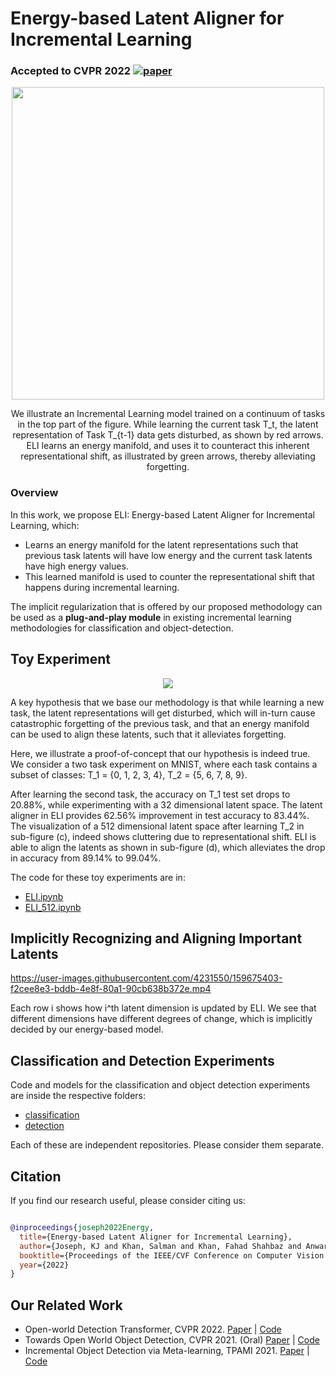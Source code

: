 # Energy-based Latent Aligner for Incremental Learning

### Accepted to CVPR 2022 [![paper](https://img.shields.io/badge/arXiv-Paper-<COLOR>.svg)](https://arxiv.org/abs/)

<p align="center" width="100%">
<img src="https://user-images.githubusercontent.com/4231550/159659561-17bea6a6-5228-42e6-a811-eb18d37c48e9.png" width="500"/>
</p>
<p align="center" width="80%">
We illustrate an Incremental Learning model trained on a continuum of tasks in the top part of the figure. While learning the current task T_t, the latent representation of Task T_{t-1} data gets disturbed, as shown by red arrows. ELI learns an energy manifold, and uses it to counteract this inherent representational shift, as illustrated by green arrows, thereby alleviating forgetting.</p>

### Overview

[//]: # (Deep learning models tend to forget their earlier knowledge while incrementally learning new tasks. This behavior emerges because the parameter updates optimized for the new tasks may not align well with the updates suitable for older tasks. The resulting latent representation mismatch causes forgetting. )

In this work, we propose ELI: Energy-based Latent Aligner for Incremental Learning, which:
- Learns an energy manifold for the latent representations such that previous task latents will have low energy and the current task latents have high energy values. 
- This learned manifold is used to counter the representational shift that happens during incremental learning.

The implicit regularization that is offered by our proposed methodology can be used as a **plug-and-play module** in existing incremental learning methodologies for classification and object-detection. 

[//]: # (We validate this through extensive evaluation on CIFAR-100, ImageNet subset, ImageNet 1k and Pascal VOC datasets. We observe consistent improvement when ELI is added to three prominent methodologies in class-incremental learning, across multiple incremental settings. )

[//]: # (Further, when added to the state-of-the-art incremental object detector, ELI provides over 5% improvement in detection accuracy, corroborating its effectiveness and complementary advantage to existing art.)


[//]: # (## Methodology)

[//]: # ()
[//]: # (<p align="center" width="100%">)

[//]: # (<img src="https://user-images.githubusercontent.com/4231550/159659616-23f6d790-35b3-4be3-b183-c5afda18e9d9.png" width="600"/>)

[//]: # (</p>)


## Toy Experiment

<p align="center" width="100%">
<img src="https://user-images.githubusercontent.com/4231550/159659669-be756c6b-1948-4cd1-9ab7-acec9c69030b.png"/>
</p>

A key hypothesis that we base our methodology is that while learning a new task, the latent representations will get disturbed, which will in-turn cause catastrophic forgetting of the previous task, and that an energy manifold can be used to align these latents, such that it alleviates forgetting. 

Here, we illustrate a proof-of-concept that our hypothesis is indeed true.
We consider a two task experiment on MNIST, where each task contains a subset of classes: T_1 = {0, 1, 2, 3, 4}, T_2 = {5, 6, 7, 8, 9}. 

After learning the second task, the accuracy on T_1 test set drops to 20.88%, while experimenting with a 32 dimensional latent space.
The latent aligner in ELI provides 62.56% improvement in test accuracy to 83.44%.
The visualization of a 512 dimensional latent space after learning T_2 in sub-figure (c), indeed shows cluttering due to representational shift. ELI is able to align the latents as shown in sub-figure (d), which alleviates the drop in accuracy from 89.14% to 99.04%.

The code for these toy experiments are in:
- [ELI.ipynb](https://github.com/JosephKJ/ELI/blob/main/ELI.ipynb)
- [ELI_512.ipynb](https://github.com/JosephKJ/ELI/blob/main/ELI_512.ipynb)


## Implicitly Recognizing and Aligning Important Latents

https://user-images.githubusercontent.com/4231550/159675403-f2cee8e3-bddb-4e8f-80a1-90cb638b372e.mp4

Each row i shows how i^th latent dimension is updated by ELI. We see that different dimensions have different degrees of change, which is implicitly decided by our energy-based model.


## Classification and Detection Experiments

Code and models for the classification and object detection experiments are inside the respective folders:

- [classification](https://github.com/JosephKJ/ELI/tree/main/classification)
- [detection](https://github.com/JosephKJ/ELI/tree/main/detection)

Each of these are independent repositories. Please consider them separate. 

## Citation
If you find our research useful, please consider citing us:

```BibTeX

@inproceedings{joseph2022Energy,
  title={Energy-based Latent Aligner for Incremental Learning},
  author={Joseph, KJ and Khan, Salman and Khan, Fahad Shahbaz and Anwar, Rao Muhammad and Balasubramanian, Vineeth},
  booktitle={Proceedings of the IEEE/CVF Conference on Computer Vision and Pattern Recognition},
  year={2022}
}
```


## Our Related Work
- Open-world Detection Transformer, CVPR 2022. [Paper]() | [Code]()
- Towards Open World Object Detection, CVPR 2021. (Oral) [Paper](https://arxiv.org/abs/2103.02603) | [Code](https://github.com/JosephKJ/OWOD)
- Incremental Object Detection via Meta-learning, TPAMI 2021. [Paper](https://arxiv.org/abs/2003.08798) | [Code](https://github.com/JosephKJ/iOD)
